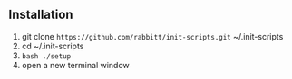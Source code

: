 ## Installation

1. git clone `https://github.com/rabbitt/init-scripts.git` ~/.init-scripts
2. cd ~/.init-scripts
3. `bash ./setup`
4. open a new terminal window
